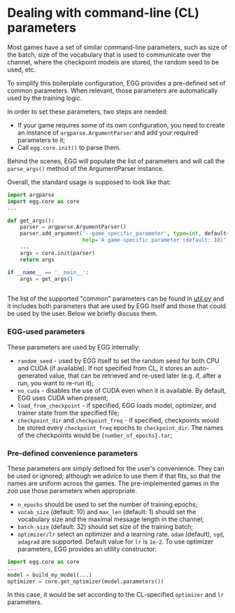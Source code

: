 # Dealing with command-line (CL) parameters

Most games have a set of similar command-line parameters, such as size of the batch, size of the vocabulary
that is used to communicate over the channel, where the checkpoint models are stored, the random seed to be used, etc.

To simplify this boilerplate configuration, EGG provides a pre-defined set of common parameters. When relevant, those parameters 
are automatically used by the training logic.

In order to set these parameters, two steps are needed:
 * If your game requires some of its own configuration, you need to create an instance of `argparse.ArgumentParser` and
    add your required parameters to it;
 * Call `egg.core.init()` to parse them.
 
Behind the scenes, EGG will populate the list of parameters and will call the `parse_args()` method of the ArgumentParser instance.

Overall, the standard usage is supposed to look like that:
```python
import argparse
import egg.core as core
...

def get_args():
    parser = argparse.ArgumentParser()
    parser.add_argument('--game_specific_parameter', type=int, default=10,
                        help='A game-specific parameter (default: 10)')
    ...
    args = core.init(parser)
    return args

if __name__ == '__main__':
    args = get_args() 
    
```
    
The list of the supported "common" parameters can be found in [util.py](util.py) and it includes both parameters that are used 
by EGG itself and those that could be used by the user. Below we briefly discuss them.

### EGG-used parameters
These parameters are used by EGG internally:

* `random_seed` - used by EGG itself to set the random seed for both CPU and CUDA (if available). If not specified from CL,
    it stores an auto-generated value, that can be retrieved and re-used later (e.g. if, after a run, you want to re-run it);
* `no_cuda` - disables the use of CUDA even when it is available. By default, EGG uses CUDA when present;
* `load_from_checkpoint` - if specified, EGG loads model, optimizer, and trainer state from the specified file;
* `checkpoint_dir` and `checkpoint_freq` - if specified, checkpoints would be stored every `checkpoint_freq` epochs to 
    `checkpoint_dir`. The names of the checkpoints would be `{number_of_epochs}.tar`;

### Pre-defined convenience parameters
These parameters are simply defined for the user's convenience. They can be used or ignored; although we advice to use 
them if that fits, so that the names are uniform across the games. The pre-implemented games in the _zoo_ use those parameters when 
appropriate.

* `n_epochs` should be used to set the number of training epochs;
* `vocab_size` (default: 10) and `max_len` (default: 1) should set the vocabulary size and the maximal message length in the channel;
* `batch_size` (default: 32) should set size of the training batch;
* `optimizer/lr` select an optimizer and a learning rate. `adam` (default), `sgd`, `adagrad` are supported. Default value for 
    `lr` is `1e-2`. 
To use optimizer parameters, EGG provides an utility constructor:
```python
import egg.core as core
...
model = build_my_model(...)
optimizer = core.get_optimizer(model.parameters())
```

In this case, it would be set according to the CL-specified `optimizer` and `lr` parameters.
